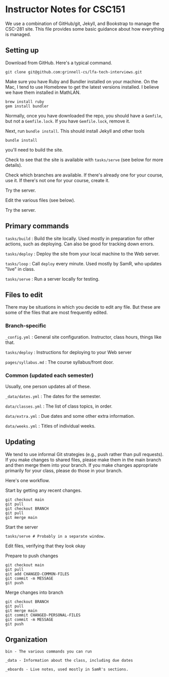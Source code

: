Instructor Notes for CSC151
===========================

We use a combination of GitHub/git, Jekyll, and Bookstrap to manage
the CSC-281 site.  This file provides some basic guidance about how
everything is managed.

Setting up
----------

Download from GitHub.  Here's a typical command.

    git clone git@github.com:grinnell-cs/lfa-tech-interviews.git 

Make sure you have Ruby and Bundler installed on your machine.  On the
Mac, I tend to use Homebrew to get the latest versions installed.  I
believe we have them installed in MathLAN.

    brew install ruby
    gem install bundler

Normally, once you have downloaded the repo, you should have a `Gemfile`,
but not a `Gemfile.lock`.  If you have `Gemfile.lock`, remove it.

Next, run `bundle install`.  This should install Jekyll and other tools

    bundle install

you'll need to build the site.

Check to see that the site is available with `tasks/serve` (see below
for more details).

Check which branches are available.  If there's already one for your
course, use it.  If there's not one for your course, create it.

Try the server.

Edit the various files (see below).

Try the server.

Primary commands
----------------

`tasks/build`
  : Build the site locally.  Used mostly in preparation for other actions,
    such as deploying.  Can also be good for tracking down errors.

`tasks/deploy`
  : Deploy the site from your local machine to the Web server.

`tasks/loop`
  : Call `deploy` every minute.  Used mostly by SamR, who updates "live"
    in class.

`tasks/serve`
  : Run a server locally for testing.

Files to edit
-------------

There may be situations in which you decide to edit any file.  But these
are some of the files that are most frequently edited.

### Branch-specific

`_config.yml`
  : General site configuration.  Instructor, class hours, things like that.

`tasks/deploy`
  : Instructions for deploying to your Web server

`pages/syllabus.md`
  : The course syllabus/front door.

### Common (updated each semester)

Usually, one person updates all of these.

`_data/dates.yml`
  : The dates for the semester.  

`data/classes.yml`
  : The list of class topics, in order.

`data/extra.yml`
  : Due dates and some other extra information.

`data/weeks.yml`
  : Titles of individual weeks.

Updating
--------

We tend to use informal Git strategies (e.g., push rather than pull requests).
If you make changes to shared files, please make them in the main branch
and then merge them into your branch.  If you make changes appropriate
primarily for your class, please do those in your branch.

Here's one workflow.

Start by getting any recent changes.

    git checkout main
    git pull
    git checkout BRANCH
    git pull
    git merge main

Start the server

    tasks/serve # Probably in a separate window.

Edit files, verifying that they look okay

Prepare to push changes

    git checkout main
    git pull
    git add CHANGED-COMMON-FILES
    git commit -m MESSAGE
    git push

Merge changes into branch

    git checkout BRANCH
    git pull
    git merge main
    git commit CHANGED-PERSONAL-FILES
    git commit -m MESSAGE
    git push

Organization
------------

    bin - The various commands you can run

    _data - Information about the class, including due dates

    _eboards - Live notes, used mostly in SamR's sections.

